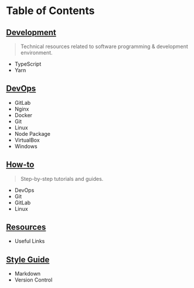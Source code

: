# Table of Contents

## [Development](./docs/development/index.md)

> Technical resources related to software programming & development environment.

- TypeScript
- Yarn

## [DevOps](./docs/devops/index.md)

- GitLab
- Nginx
- Docker
- Git
- Linux
- Node Package
- VirtualBox
- Windows

## [How-to](./docs/how-to/index.md)

> Step-by-step tutorials and guides.

- DevOps
- Git
- GitLab
- Linux

## [Resources](./docs/resources/index.md)

- Useful Links

## [Style Guide](./docs/style-guide/index.md)

- Markdown
- Version Control
